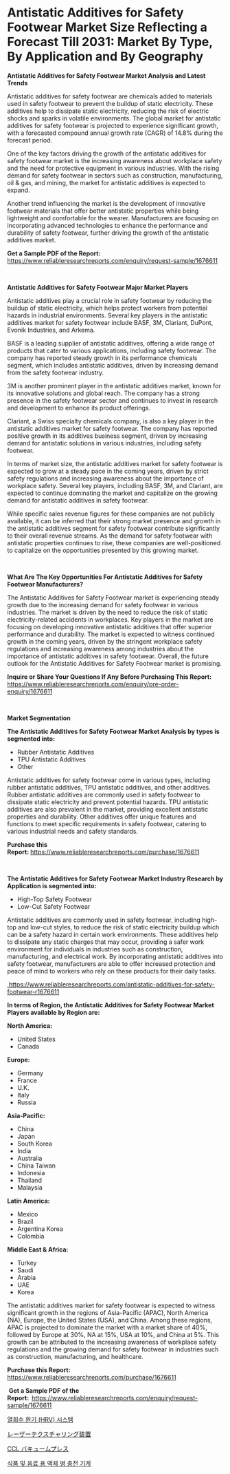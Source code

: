 <p><h1>Antistatic Additives for Safety Footwear Market Size Reflecting a Forecast Till 2031: Market By Type, By Application and By Geography</h1></p><p><strong>Antistatic Additives for Safety Footwear Market Analysis and Latest Trends</strong></p>
<p><p>Antistatic additives for safety footwear are chemicals added to materials used in safety footwear to prevent the buildup of static electricity. These additives help to dissipate static electricity, reducing the risk of electric shocks and sparks in volatile environments. The global market for antistatic additives for safety footwear is projected to experience significant growth, with a forecasted compound annual growth rate (CAGR) of 14.8% during the forecast period.</p><p>One of the key factors driving the growth of the antistatic additives for safety footwear market is the increasing awareness about workplace safety and the need for protective equipment in various industries. With the rising demand for safety footwear in sectors such as construction, manufacturing, oil & gas, and mining, the market for antistatic additives is expected to expand.</p><p>Another trend influencing the market is the development of innovative footwear materials that offer better antistatic properties while being lightweight and comfortable for the wearer. Manufacturers are focusing on incorporating advanced technologies to enhance the performance and durability of safety footwear, further driving the growth of the antistatic additives market.</p></p>
<p><strong>Get a Sample PDF of the Report:&nbsp;</strong> <a href="https://www.reliableresearchreports.com/enquiry/request-sample/1676611">https://www.reliableresearchreports.com/enquiry/request-sample/1676611</a></p>
<p>&nbsp;</p>
<p><strong>Antistatic Additives for Safety Footwear Major Market Players</strong></p>
<p><p>Antistatic additives play a crucial role in safety footwear by reducing the buildup of static electricity, which helps protect workers from potential hazards in industrial environments. Several key players in the antistatic additives market for safety footwear include BASF, 3M, Clariant, DuPont, Evonik Industries, and Arkema.</p><p>BASF is a leading supplier of antistatic additives, offering a wide range of products that cater to various applications, including safety footwear. The company has reported steady growth in its performance chemicals segment, which includes antistatic additives, driven by increasing demand from the safety footwear industry.</p><p>3M is another prominent player in the antistatic additives market, known for its innovative solutions and global reach. The company has a strong presence in the safety footwear sector and continues to invest in research and development to enhance its product offerings.</p><p>Clariant, a Swiss specialty chemicals company, is also a key player in the antistatic additives market for safety footwear. The company has reported positive growth in its additives business segment, driven by increasing demand for antistatic solutions in various industries, including safety footwear.</p><p>In terms of market size, the antistatic additives market for safety footwear is expected to grow at a steady pace in the coming years, driven by strict safety regulations and increasing awareness about the importance of workplace safety. Several key players, including BASF, 3M, and Clariant, are expected to continue dominating the market and capitalize on the growing demand for antistatic additives in safety footwear.</p><p>While specific sales revenue figures for these companies are not publicly available, it can be inferred that their strong market presence and growth in the antistatic additives segment for safety footwear contribute significantly to their overall revenue streams. As the demand for safety footwear with antistatic properties continues to rise, these companies are well-positioned to capitalize on the opportunities presented by this growing market.</p></p>
<p>&nbsp;</p>
<p><strong>What Are The Key Opportunities For Antistatic Additives for Safety Footwear Manufacturers?</strong></p>
<p><p>The Antistatic Additives for Safety Footwear market is experiencing steady growth due to the increasing demand for safety footwear in various industries. The market is driven by the need to reduce the risk of static electricity-related accidents in workplaces. Key players in the market are focusing on developing innovative antistatic additives that offer superior performance and durability. The market is expected to witness continued growth in the coming years, driven by the stringent workplace safety regulations and increasing awareness among industries about the importance of antistatic additives in safety footwear. Overall, the future outlook for the Antistatic Additives for Safety Footwear market is promising.</p></p>
<p><strong>Inquire or Share Your Questions If Any Before Purchasing This Report:</strong> <a href="https://www.reliableresearchreports.com/enquiry/pre-order-enquiry/1676611">https://www.reliableresearchreports.com/enquiry/pre-order-enquiry/1676611</a></p>
<p>&nbsp;</p>
<p><strong>Market Segmentation</strong></p>
<p><strong>The Antistatic Additives for Safety Footwear Market Analysis by types is segmented into:</strong></p>
<p><ul><li>Rubber Antistatic Additives</li><li>TPU Antistatic Additives</li><li>Other</li></ul></p>
<p><p>Antistatic additives for safety footwear come in various types, including rubber antistatic additives, TPU antistatic additives, and other additives. Rubber antistatic additives are commonly used in safety footwear to dissipate static electricity and prevent potential hazards. TPU antistatic additives are also prevalent in the market, providing excellent antistatic properties and durability. Other additives offer unique features and functions to meet specific requirements in safety footwear, catering to various industrial needs and safety standards.</p></p>
<p><strong>Purchase this Report:&nbsp;</strong><a href="https://www.reliableresearchreports.com/purchase/1676611">https://www.reliableresearchreports.com/purchase/1676611</a></p>
<p>&nbsp;</p>
<p><strong>The Antistatic Additives for Safety Footwear Market Industry Research by Application is segmented into:</strong></p>
<p><ul><li>High-Top Safety Footwear</li><li>Low-Cut Safety Footwear</li></ul></p>
<p><p>Antistatic additives are commonly used in safety footwear, including high-top and low-cut styles, to reduce the risk of static electricity buildup which can be a safety hazard in certain work environments. These additives help to dissipate any static charges that may occur, providing a safer work environment for individuals in industries such as construction, manufacturing, and electrical work. By incorporating antistatic additives into safety footwear, manufacturers are able to offer increased protection and peace of mind to workers who rely on these products for their daily tasks.</p></p>
<p><a href="https://www.reliableresearchreports.com/antistatic-additives-for-safety-footwear-r1676611">&nbsp;https://www.reliableresearchreports.com/antistatic-additives-for-safety-footwear-r1676611</a></p>
<p><strong>In terms of Region, the Antistatic Additives for Safety Footwear Market Players available by Region are:</strong></p>
<p>
    <p> <strong> North America: </strong>
        <ul>
            <li>United States</li>
            <li>Canada</li>
        </ul>
        </p> 
    <p> <strong> Europe: </strong>
        <ul>
            <li>Germany</li>
            <li>France</li>
            <li>U.K.</li>
            <li>Italy</li>
            <li>Russia</li>
        </ul>
        </p> 
    <p> <strong> Asia-Pacific: </strong>
        <ul>
            <li>China</li>
            <li>Japan</li>
            <li>South Korea</li>
            <li>India</li>
            <li>Australia</li>
            <li>China Taiwan</li>
            <li>Indonesia</li>
            <li>Thailand</li>
            <li>Malaysia</li>
        </ul>
        </p> 
    <p> <strong> Latin America: </strong>
        <ul>
            <li>Mexico</li>
            <li>Brazil</li>
            <li>Argentina Korea</li>
            <li>Colombia</li>
        </ul>
        </p> 
    <p> <strong> Middle East & Africa: </strong>
        <ul>
            <li>Turkey</li>
            <li>Saudi</li>
            <li>Arabia</li>
            <li>UAE</li>
            <li>Korea</li>
        </ul>
    </p>
    </p>
<p><p>The antistatic additives market for safety footwear is expected to witness significant growth in the regions of Asia-Pacific (APAC), North America (NA), Europe, the United States (USA), and China. Among these regions, APAC is projected to dominate the market with a market share of 40%, followed by Europe at 30%, NA at 15%, USA at 10%, and China at 5%. This growth can be attributed to the increasing awareness of workplace safety regulations and the growing demand for safety footwear in industries such as construction, manufacturing, and healthcare.</p></p>
<p><strong>Purchase this Report: </strong><a href="https://www.reliableresearchreports.com/purchase/1676611">https://www.reliableresearchreports.com/purchase/1676611</a></p>
<p>&nbsp;<strong>Get a Sample PDF of the Report:&nbsp;&nbsp;</strong><a href="https://www.reliableresearchreports.com/enquiry/request-sample/1676611">https://www.reliableresearchreports.com/enquiry/request-sample/1676611</a></p>
<p><strong></strong></p>
<p><p><a href="https://github.com/LuckeyCorbin/Market-Research-Report-List-1/blob/main/439146890473.md">열회수 환기 (HRV) 시스템</a></p><p><a href="https://github.com/xtkhtofdt934839/Market-Research-Report-List-2/blob/main/799350399079.md">レーザーテクスチャリング装置</a></p><p><a href="https://github.com/ddwcuskozol07187/Market-Research-Report-List-2/blob/main/593089999080.md">CCL バキュームプレス</a></p><p><a href="https://github.com/laholand/Market-Research-Report-List-4/blob/main/492317990474.md">식품 및 음료 용 액체 병 충전 기계</a></p></p>
